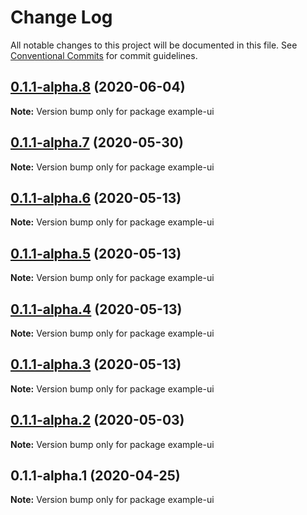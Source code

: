 # Change Log

All notable changes to this project will be documented in this file.
See [Conventional Commits](https://conventionalcommits.org) for commit guidelines.

## [0.1.1-alpha.8](https://github.com/themeprint/themeprint/compare/example-ui@0.1.1-alpha.7...example-ui@0.1.1-alpha.8) (2020-06-04)

**Note:** Version bump only for package example-ui





## [0.1.1-alpha.7](https://github.com/themeprint/themeprint/compare/example-ui@0.1.1-alpha.6...example-ui@0.1.1-alpha.7) (2020-05-30)

**Note:** Version bump only for package example-ui





## [0.1.1-alpha.6](https://github.com/themeprint/themeprint/compare/example-ui@0.1.1-alpha.5...example-ui@0.1.1-alpha.6) (2020-05-13)

**Note:** Version bump only for package example-ui





## [0.1.1-alpha.5](https://github.com/themeprint/themeprint/compare/example-ui@0.1.1-alpha.4...example-ui@0.1.1-alpha.5) (2020-05-13)

**Note:** Version bump only for package example-ui





## [0.1.1-alpha.4](https://github.com/themeprint/themeprint/compare/example-ui@0.1.1-alpha.3...example-ui@0.1.1-alpha.4) (2020-05-13)

**Note:** Version bump only for package example-ui





## [0.1.1-alpha.3](https://github.com/themeprint/themeprint/compare/example-ui@0.1.1-alpha.2...example-ui@0.1.1-alpha.3) (2020-05-13)

**Note:** Version bump only for package example-ui





## [0.1.1-alpha.2](https://github.com/themeprint/themeprint/compare/example-ui@0.1.1-alpha.1...example-ui@0.1.1-alpha.2) (2020-05-03)

**Note:** Version bump only for package example-ui





## 0.1.1-alpha.1 (2020-04-25)

**Note:** Version bump only for package example-ui
